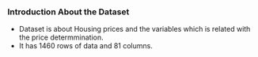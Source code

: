 ### Introduction About the Dataset
- Dataset is about Housing prices and the variables which is related with the price determmination.
- It has 1460 rows of data and 81 columns.
